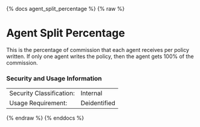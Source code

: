 {% docs agent_split_percentage %}
{% raw %}

<a name="agent_split_percentage"></a>
# Agent Split Percentage
This is the percentage of commission that each agent receives per policy written. If only one 
agent writes the policy, then the agent gets 100% of the commission.

### Security and Usage Information
|     |     |
| --- | --- |
| Security Classification: | Internal |
| Usage Requirement:       | Deidentified |

{% endraw %}
{% enddocs %}
